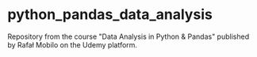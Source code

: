 # python_pandas_data_analysis
Repository from the course "Data Analysis in Python &amp; Pandas" published by Rafał Mobilo on the Udemy platform.

